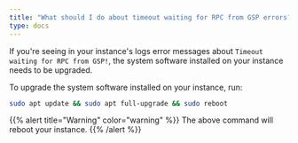 ```yaml
---
title: "What should I do about timeout waiting for RPC from GSP errors?"
type: docs
---
```


If you're seeing in your instance's logs error messages about `Timeout waiting
for RPC from GSP!`, the system software installed on your instance needs to be
upgraded.

To upgrade the system software installed on your instance, run:

```bash
sudo apt update && sudo apt full-upgrade && sudo reboot
```

{{% alert title="Warning" color="warning" %}}
The above command will reboot your instance.
{{% /alert %}}
